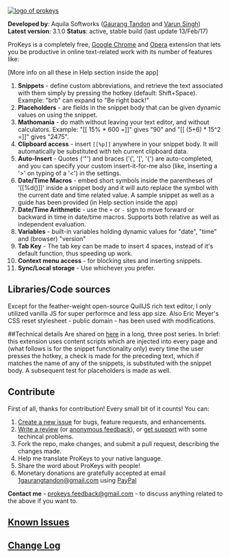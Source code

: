 [![logo of prokeys](http://s33.postimg.org/uoupgi05r/transparent_logo_narrow.png)](https://chrome.google.com/webstore/detail/prokeys/ekfnbpgmmeahnnlpjibofkobpdkifapn)

**Developed by**: Aquila Softworks ([Gaurang Tandon](https://github.com/GaurangTandon) and [Varun Singh](https://github.com/iWrote))  
**Latest version**: 3.1.0
**Status**: active, stable build (last update 13/Feb/17)

ProKeys is a completely free, [Google Chrome](https://chrome.google.com/webstore/detail/prokeys/ekfnbpgmmeahnnlpjibofkobpdkifapn) and [Opera](https://addons.opera.com/en/extensions/details/prokeys/?display=en) extension that lets you be productive in online text-related work with its number of features like:

[More info on all these in Help section inside the app]  
1. **Snippets** - define custom abbreviations, and retrieve the text associated with them simply by pressing the hotkey (default: Shift+Space). Example: "brb" can expand to "Be right back!"  
2. **Placeholders** - are fields in the snippet body that can be given dynamic values on using the snippet.  
3. **Mathomania** - do math without leaving your text editor, and without calculators. Example: "[[ 15% * 600 =]]" gives "90" and "[[ (5+6) * 15^2 =]]" gives "2475".  
4. **Clipboard access** - insert `[[%p]]` anywhere in your snippet body. It will automatically be substituted with teh current clipboard data.  
5. **Auto-Insert** - Quotes ('"') and braces ('(', '[', '{') are auto-completed, and you can specify your custom insert-it-for-me also (like, inserting a '>' on typing of a '<') in the settings.  
6. **Date/Time Macros** - embed short symbols inside the parentheses of '[[%d()]]' inside a snippet body and it will auto replace the symbol with the current date and time related value. A sample snippet as well as a guide has been provided (in Help section inside the app)   
7. **Date/Time Arithmetic** - use the `+` or `-` sign to move forward or backward in time in date/time macros. Supports both relative as well as independent evaluation.  
8. **Variables** - built-in variables holding dynamic values for "date", "time" and (browser) "version"  
9. **Tab Key** - The tab key can be made to insert 4 spaces, instead of it's default function, thus speeding up work.  
10. **Context menu access** - for blocking sites and inserting snippets.  
11. **Sync/Local storage** - Use whichever you prefer.

## Libraries/Code sources
Except for the feather-weight open-source QuillJS rich text editor, I only utilized vanilla JS for super performce and less app size. Also Eric Meyer's CSS reset stylesheet - public domain - has been used with modifications.

##Technical details
Are shared on [here](http://electricweb.org/chrome-extension-tutorial-snippets) in a long, three post series. In brief: this extension uses content scripts which are injected into every page and (what follows is for the snippet functionality only) every time the user presses the hotkey, a check is made for the preceding text, which if matches the name of any of the snippets, is substituted with the snippet body. A subsequent test for placeholders is made as well.

## Contribute

First of all, thanks for contribution! Every small bit of it counts! You can:

1. [Create a new issue](https://github.com/GaurangTandon/ProKeys/issues/new) for bugs, feature requests, and enhancements.
2. [Write a review](https://chrome.google.com/webstore/detail/prokeys/ekfnbpgmmeahnnlpjibofkobpdkifapn/reviews) (or [anonymous feedback](https://docs.google.com/forms/d/1DcwQB5vnNCH0pP_Y-wVvOF6gsI0gaXGPPngctb4tCdA/viewform?usp=send_form)), or [get support](https://chrome.google.com/webstore/detail/prokeys/ekfnbpgmmeahnnlpjibofkobpdkifapn/support) with some techincal problems.
3. Fork the repo, make changes, and submit a pull request, describing the changes made.
4. Help me translate ProKeys to your native language.
5. Share the word about ProKeys with people!
6. Monetary donations are gratefully accepted at email 1gaurangtandon@gmail.com using [PayPal](https://www.paypal.com/myaccount/transfer/buy)

**Contact me** - prokeys.feedback@gmail.com - to discuss anything related to the above if you want to.

## [Known Issues](https://docs.google.com/document/d/1_MHKm1jtpJCWgksfbUdufExRFlF81S-IuTz1Czu7gOI/edit?usp=sharing)

## [Change Log](https://github.com/GaurangTandon/ProKeys/blob/master/change_log.md)
